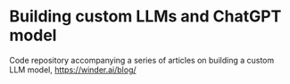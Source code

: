 # Building custom LLMs and ChatGPT model
 Code repository accompanying a series of articles on building a custom LLM model, https://winder.ai/blog/
